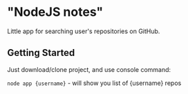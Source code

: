 # "NodeJS notes"

Little app for searching user's repositories on GitHub. 

## Getting Started
Just download/clone project, and use console command:

`node app {username}` - will show you list of {username}  repos
